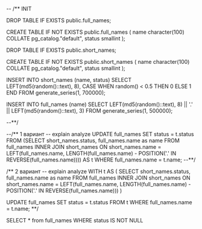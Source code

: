-- /** INIT 

DROP TABLE IF EXISTS public.full_names;

CREATE TABLE IF NOT EXISTS public.full_names
(
    name character(100) COLLATE pg_catalog."default",
    status smallint
);


DROP TABLE IF EXISTS public.short_names;

CREATE TABLE IF NOT EXISTS public.short_names
(
    name character(100) COLLATE pg_catalog."default",
    status smallint
);

INSERT INTO short_names (name, status)
SELECT
    LEFT(md5(random()::text), 8),
    CASE WHEN random() < 0.5 THEN 0 ELSE 1 END
FROM generate_series(1, 700000);

INSERT INTO full_names (name)
SELECT
    LEFT(md5(random()::text), 8) || '.' || LEFT(md5(random()::text), 3)
FROM generate_series(1, 500000);

--**/

--/** 1 вариант
-- explain analyze 
UPDATE full_names
SET status = t.status
FROM (SELECT short_names.status, full_names.name as name FROM full_names 
INNER JOIN short_names
ON short_names.name =  LEFT(full_names.name, LENGTH(full_names.name) - POSITION('.' IN REVERSE(full_names.name)))) AS t
WHERE full_names.name = t.name;
--**/

/** 2 вариант 
-- explain analyze 
WITH t AS (
	SELECT short_names.status, full_names.name as name FROM full_names 
	INNER JOIN short_names
	ON short_names.name =  LEFT(full_names.name, LENGTH(full_names.name) - POSITION('.' IN REVERSE(full_names.name)))
)

UPDATE full_names
SET status = t.status
FROM t
WHERE full_names.name = t.name;
**/


SELECT * from full_names WHERE status IS NOT NULL
